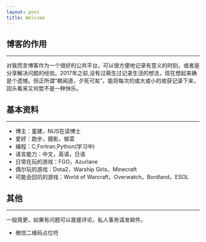 ```yaml
---
layout: post
title: Welcome
---
```


## 博客的作用
---

对我而言博客作为一个很好的公共平台，可以很方便地记录有意义的时刻，或者是分享解决问题的经验。2017年之前,没有过萌生过记录生活的想法，现在想起来确是个遗憾。但正所谓“朝闻道，夕死可矣”，能将每次的或大或小的收获记录下来，回头看来又何尝不是一种快乐。

## 基本资料
---

-  博主：童建，NUS在读博士
-  爱好：跑步，摄影，做菜
-  编程：C,Fortran,Python(学习中)
-  语言能力：中文，英语，日语
-  日常在玩的游戏：FGO，Azurlane
-  偶尔玩的游戏：Dota2，Warship Girls，Minecraft
-  可能会回坑的游戏：World of Warcraft，Overwatch，Bordland，ESOL

## 其他
---

一般周更，如果有问题可以直接评论，私人事务请发邮件。

-   微信二维码占位符
